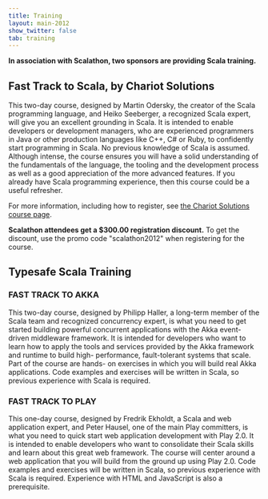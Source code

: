```yaml
---
title: Training
layout: main-2012
show_twitter: false
tab: training
---
```


**In association with Scalathon, two sponsors are providing Scala training.**

## Fast Track to Scala, by Chariot Solutions

This two-day course, designed by Martin Odersky, the creator of the Scala
programming language, and Heiko Seeberger, a recognized Scala expert, will give
you an excellent grounding in Scala.  It is intended to enable developers or
development managers, who are experienced programmers in Java or other
production languages like C++, C# or Ruby, to confidently start programming in
Scala. No previous knowledge of Scala is assumed. Although intense, the course
ensures you will have a solid understanding of the fundamentals of the
language, the tooling and the development process as well as a good
appreciation of the more advanced features. If you already have Scala
programming experience, then this course could be a useful refresher.

For more information, including how to register, see
[the Chariot Solutions course page](http://chariotsolutions.com/training_events/fast-track-to-scala-2012-07-19).

**Scalathon attendees get a $300.00 registration discount.**
To get the discount, use the promo code "scalathon2012" when registering for the course.

## Typesafe Scala Training

### FAST TRACK TO AKKA

This two-day course, designed by Philipp Haller, a long-term member of the
Scala team and recognized concurrency expert, is what you need to get started
building powerful concurrent applications with the Akka event-driven middleware
framework.  It is intended for developers who want to learn how to apply the
tools and services provided by the Akka framework and runtime to build high-
performance, fault-tolerant systems that scale.  Part of the course are hands-
on exercises in which you will build real Akka applications.  Code examples and
exercises will be written in Scala, so previous experience with Scala is
required.

### FAST TRACK TO PLAY

This one-day course, designed by Fredrik Ekholdt, a Scala and web application
expert, and Peter Hausel, one of the main Play committers, is what you need to
quick start web application development with Play 2.0.  It is intended to
enable developers who want to consolidate their Scala skills and learn about
this great web framework.  The course will center around a web application that
you will build from the ground up using Play 2.0.  Code examples and exercises
will be written in Scala, so previous experience with Scala is required.
Experience with HTML and JavaScript is also a prerequisite.
